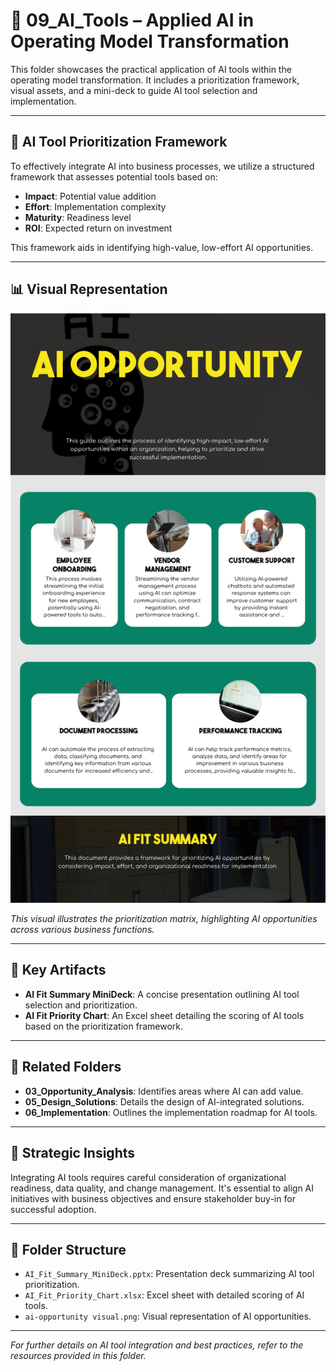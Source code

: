 # 🤖 09_AI_Tools – Applied AI in Operating Model Transformation

This folder showcases the practical application of AI tools within the operating model transformation. It includes a prioritization framework, visual assets, and a mini-deck to guide AI tool selection and implementation.

---

## 🧰 AI Tool Prioritization Framework

To effectively integrate AI into business processes, we utilize a structured framework that assesses potential tools based on:

- **Impact**: Potential value addition
- **Effort**: Implementation complexity
- **Maturity**: Readiness level
- **ROI**: Expected return on investment

This framework aids in identifying high-value, low-effort AI opportunities.

---

## 📊 Visual Representation

![AI Opportunity Visual](./ai-opportunity%20visual.png)

*This visual illustrates the prioritization matrix, highlighting AI opportunities across various business functions.*

---

## 📄 Key Artifacts

- **AI Fit Summary MiniDeck**: A concise presentation outlining AI tool selection and prioritization.
- **AI Fit Priority Chart**: An Excel sheet detailing the scoring of AI tools based on the prioritization framework.

---

## 🔗 Related Folders

- **03_Opportunity_Analysis**: Identifies areas where AI can add value.
- **05_Design_Solutions**: Details the design of AI-integrated solutions.
- **06_Implementation**: Outlines the implementation roadmap for AI tools.

---

## 🧠 Strategic Insights

Integrating AI tools requires careful consideration of organizational readiness, data quality, and change management. It's essential to align AI initiatives with business objectives and ensure stakeholder buy-in for successful adoption.

---

## 📂 Folder Structure

- `AI_Fit_Summary_MiniDeck.pptx`: Presentation deck summarizing AI tool prioritization.
- `AI_Fit_Priority_Chart.xlsx`: Excel sheet with detailed scoring of AI tools.
- `ai-opportunity visual.png`: Visual representation of AI opportunities.

---

*For further details on AI tool integration and best practices, refer to the resources provided in this folder.*
